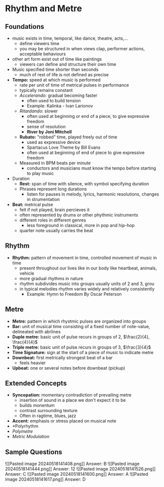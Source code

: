 # Rhythm and Metre
## Foundations
- music exists in time, temporal, like dance, theatre, acts,...
	- define viewers time
	- you may be structured in when views clap, performer actions, acceptable behaviours
- other art form exist out of time like paintings
	- viewers can define and structure their own time
- Music specified time shorter than seconds
	- much of rest of life is not defined as precise
- **Tempo:** speed at which music is performed
	- rate per unit of time of metrical pulses in performance
	- typically remains constant
	- *Accelerando:* gradual becoming faster
		- often used to build tension
		- Example: Kalinka - Ivan Larionov
	- *Ritardando*: slower
		- often used at beginning or end of a piece, to give expressive freedom
		- sense of resolution
		- **River by Joni Mitchell**
	- **Rubato:** "robbed" time, played freely out of time
		- used as expressive device
		- Spartacus Love Theme by Bill Evans
		- often used at beginning of end of piece to give expressive freedom
	- Measured in BPM beats per minute
		- conductors and musicians must know the tempo before starting to play music
- Duration
	- **Rest:** span of time with silence, with symbol specifying duration
	- Phrases represent long durations
		- listen for pauses in melody, lyrics, harmonic resolutions, changes in strumentation
- **Beat:**  metrical pulse
	- felt if not played, brain percieves it
	- often represented by drums or other phythmic instruments
	- different roles in different genres
		- less foreground in classical, more in pop and hip-hop
	- quarter note usually carries the beat
## Rhythm
- **Rhythm:** pattern of movement in time, controlled movement of music in time
	- present throughout our lives like in our body like heartbeat, animals, vehicle
	- more gradual rhythms in nature
	- rhythm subdivides music into groups usually units of 2 and 3, grou
	- in typical melodies rhythm varies widely and relatively consistently
		- Example: Hymn to Freedom By Oscar Peterson
## Metre
- **Metre:** pattern in which rhystmic pulses are organized into groups
- **Bar:** unit of musical time consisting of a fixed number of note-value, delineated with abrlines
- **Duple metre:** basic unit of pulse recurs in groups of 2, $\frac{2}{4}, \frac{4}{4}$
- **Triple metre:** basic unit of pulse recurs in groups of 3, $\frac{3}{4}$
- **Time Signature:** sign at the start of a piece of music to indicate metre
- **Downbeat:** first metrically strongest beat of a bar
	- feels heavier
- **Upbeat:** one or several notes before downbeat (pickup)
## Extended Concepts
- **Syncopation:** momentary contradiction of prevailing metre
	- insertion of sound in a place we don't expect it to be
	- builds monentum
	- contrast surrounding texture
	- Often in ragtime, blues, jazz
- **Accent:** emphasis or stress placed on musical note
- *Polyrhythm
- *Polymetre*
- *Metric Modulation*
## Sample Questions
![[Pasted image 20240518141408.png]]
Answer: B
![[Pasted image 20240518141444.png]]
Answer: 12
![[Pasted image 20240518141526.png]]
Answer: C
![[Pasted image 20240518141600.png]]
Answer: A
![[Pasted image 20240518141617.png]]
Answer: D